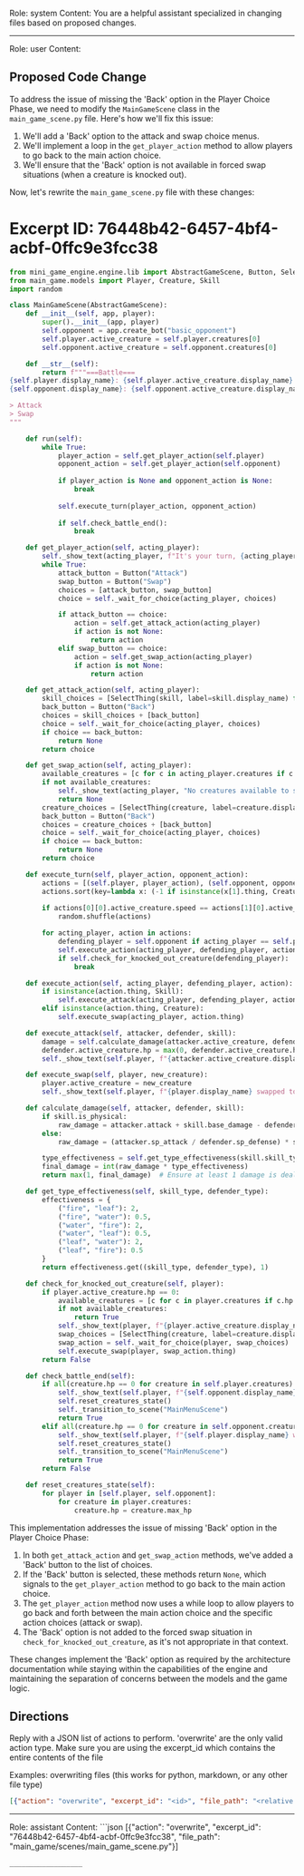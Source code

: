 Role: system
Content: You are a helpful assistant specialized in changing files based on proposed changes.
__________________
Role: user
Content: 
## Proposed Code Change
To address the issue of missing the 'Back' option in the Player Choice Phase, we need to modify the `MainGameScene` class in the `main_game_scene.py` file. Here's how we'll fix this issue:

1. We'll add a 'Back' option to the attack and swap choice menus.
2. We'll implement a loop in the `get_player_action` method to allow players to go back to the main action choice.
3. We'll ensure that the 'Back' option is not available in forced swap situations (when a creature is knocked out).

Now, let's rewrite the `main_game_scene.py` file with these changes:

# Excerpt ID: 76448b42-6457-4bf4-acbf-0ffc9e3fcc38
```python main_game/scenes/main_game_scene.py
from mini_game_engine.engine.lib import AbstractGameScene, Button, SelectThing
from main_game.models import Player, Creature, Skill
import random

class MainGameScene(AbstractGameScene):
    def __init__(self, app, player):
        super().__init__(app, player)
        self.opponent = app.create_bot("basic_opponent")
        self.player.active_creature = self.player.creatures[0]
        self.opponent.active_creature = self.opponent.creatures[0]

    def __str__(self):
        return f"""===Battle===
{self.player.display_name}: {self.player.active_creature.display_name} (HP: {self.player.active_creature.hp}/{self.player.active_creature.max_hp})
{self.opponent.display_name}: {self.opponent.active_creature.display_name} (HP: {self.opponent.active_creature.hp}/{self.opponent.active_creature.max_hp})

> Attack
> Swap
"""

    def run(self):
        while True:
            player_action = self.get_player_action(self.player)
            opponent_action = self.get_player_action(self.opponent)
            
            if player_action is None and opponent_action is None:
                break
            
            self.execute_turn(player_action, opponent_action)
            
            if self.check_battle_end():
                break

    def get_player_action(self, acting_player):
        self._show_text(acting_player, f"It's your turn, {acting_player.display_name}!")
        while True:
            attack_button = Button("Attack")
            swap_button = Button("Swap")
            choices = [attack_button, swap_button]
            choice = self._wait_for_choice(acting_player, choices)

            if attack_button == choice:
                action = self.get_attack_action(acting_player)
                if action is not None:
                    return action
            elif swap_button == choice:
                action = self.get_swap_action(acting_player)
                if action is not None:
                    return action

    def get_attack_action(self, acting_player):
        skill_choices = [SelectThing(skill, label=skill.display_name) for skill in acting_player.active_creature.skills]
        back_button = Button("Back")
        choices = skill_choices + [back_button]
        choice = self._wait_for_choice(acting_player, choices)
        if choice == back_button:
            return None
        return choice

    def get_swap_action(self, acting_player):
        available_creatures = [c for c in acting_player.creatures if c != acting_player.active_creature and c.hp > 0]
        if not available_creatures:
            self._show_text(acting_player, "No creatures available to swap!")
            return None
        creature_choices = [SelectThing(creature, label=creature.display_name) for creature in available_creatures]
        back_button = Button("Back")
        choices = creature_choices + [back_button]
        choice = self._wait_for_choice(acting_player, choices)
        if choice == back_button:
            return None
        return choice

    def execute_turn(self, player_action, opponent_action):
        actions = [(self.player, player_action), (self.opponent, opponent_action)]
        actions.sort(key=lambda x: (-1 if isinstance(x[1].thing, Creature) else 0, x[0].active_creature.speed), reverse=True)
        
        if actions[0][0].active_creature.speed == actions[1][0].active_creature.speed:
            random.shuffle(actions)

        for acting_player, action in actions:
            defending_player = self.opponent if acting_player == self.player else self.player
            self.execute_action(acting_player, defending_player, action)
            if self.check_for_knocked_out_creature(defending_player):
                break

    def execute_action(self, acting_player, defending_player, action):
        if isinstance(action.thing, Skill):
            self.execute_attack(acting_player, defending_player, action.thing)
        elif isinstance(action.thing, Creature):
            self.execute_swap(acting_player, action.thing)

    def execute_attack(self, attacker, defender, skill):
        damage = self.calculate_damage(attacker.active_creature, defender.active_creature, skill)
        defender.active_creature.hp = max(0, defender.active_creature.hp - damage)
        self._show_text(self.player, f"{attacker.active_creature.display_name} used {skill.display_name} and dealt {damage} damage to {defender.active_creature.display_name}!")

    def execute_swap(self, player, new_creature):
        player.active_creature = new_creature
        self._show_text(self.player, f"{player.display_name} swapped to {new_creature.display_name}!")

    def calculate_damage(self, attacker, defender, skill):
        if skill.is_physical:
            raw_damage = attacker.attack + skill.base_damage - defender.defense
        else:
            raw_damage = (attacker.sp_attack / defender.sp_defense) * skill.base_damage

        type_effectiveness = self.get_type_effectiveness(skill.skill_type, defender.creature_type)
        final_damage = int(raw_damage * type_effectiveness)
        return max(1, final_damage)  # Ensure at least 1 damage is dealt

    def get_type_effectiveness(self, skill_type, defender_type):
        effectiveness = {
            ("fire", "leaf"): 2,
            ("fire", "water"): 0.5,
            ("water", "fire"): 2,
            ("water", "leaf"): 0.5,
            ("leaf", "water"): 2,
            ("leaf", "fire"): 0.5
        }
        return effectiveness.get((skill_type, defender_type), 1)

    def check_for_knocked_out_creature(self, player):
        if player.active_creature.hp == 0:
            available_creatures = [c for c in player.creatures if c.hp > 0]
            if not available_creatures:
                return True
            self._show_text(player, f"{player.active_creature.display_name} has been knocked out!")
            swap_choices = [SelectThing(creature, label=creature.display_name) for creature in available_creatures]
            swap_action = self._wait_for_choice(player, swap_choices)
            self.execute_swap(player, swap_action.thing)
        return False

    def check_battle_end(self):
        if all(creature.hp == 0 for creature in self.player.creatures):
            self._show_text(self.player, f"{self.opponent.display_name} wins!")
            self.reset_creatures_state()
            self._transition_to_scene("MainMenuScene")
            return True
        elif all(creature.hp == 0 for creature in self.opponent.creatures):
            self._show_text(self.player, f"{self.player.display_name} wins!")
            self.reset_creatures_state()
            self._transition_to_scene("MainMenuScene")
            return True
        return False

    def reset_creatures_state(self):
        for player in [self.player, self.opponent]:
            for creature in player.creatures:
                creature.hp = creature.max_hp
```

This implementation addresses the issue of missing 'Back' option in the Player Choice Phase:

1. In both `get_attack_action` and `get_swap_action` methods, we've added a 'Back' button to the list of choices.
2. If the 'Back' button is selected, these methods return `None`, which signals to the `get_player_action` method to go back to the main action choice.
3. The `get_player_action` method now uses a while loop to allow players to go back and forth between the main action choice and the specific action choices (attack or swap).
4. The 'Back' option is not added to the forced swap situation in `check_for_knocked_out_creature`, as it's not appropriate in that context.

These changes implement the 'Back' option as required by the architecture documentation while staying within the capabilities of the engine and maintaining the separation of concerns between the models and the game logic.

## Directions
Reply with a JSON list of actions to perform. 'overwrite' are the only valid action type. 
Make sure you are using the excerpt_id which contains the entire contents of the file

Examples:
overwriting files (this works for python, markdown, or any other file type)
```json output_example1
[{"action": "overwrite", "excerpt_id": "<id>", "file_path": "<relative file path>"}]
```

__________________
Role: assistant
Content: ```json
[{"action": "overwrite", "excerpt_id": "76448b42-6457-4bf4-acbf-0ffc9e3fcc38", "file_path": "main_game/scenes/main_game_scene.py"}]
```
__________________
